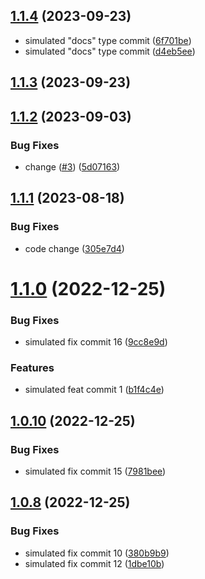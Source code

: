 ## [1.1.4](https://github.com/shtaif/my-general-test-ground-project/compare/v1.1.3...v1.1.4) (2023-09-23)


* simulated "docs" type commit ([6f701be](https://github.com/shtaif/my-general-test-ground-project/commit/6f701be593f19c1fdcd44a6a24a6236c11320a71))
* simulated "docs" type commit ([d4eb5ee](https://github.com/shtaif/my-general-test-ground-project/commit/d4eb5eeed1c43f9d25f42a02087ae1108237abfd))

## [1.1.3](https://github.com/shtaif/my-general-test-ground-project/compare/v1.1.2...v1.1.3) (2023-09-23)

## [1.1.2](https://github.com/shtaif/my-general-test-ground-project/compare/v1.1.1...v1.1.2) (2023-09-03)


### Bug Fixes

* change ([#3](https://github.com/shtaif/my-general-test-ground-project/issues/3)) ([5d07163](https://github.com/shtaif/my-general-test-ground-project/commit/5d07163cbf3f3d219849edc29bb6bc6710074a3b))

## [1.1.1](https://github.com/shtaif/my-general-test-ground-project/compare/v1.1.0...v1.1.1) (2023-08-18)


### Bug Fixes

* code change ([305e7d4](https://github.com/shtaif/my-general-test-ground-project/commit/305e7d47d7c374a8826d8abe3442bea097662e23))

# [1.1.0](https://github.com/shtaif/my-general-test-ground-project/compare/v1.0.10...v1.1.0) (2022-12-25)


### Bug Fixes

* simulated fix commit 16 ([9cc8e9d](https://github.com/shtaif/my-general-test-ground-project/commit/9cc8e9df2fcf31a0ea188727293564367bd3b105))


### Features

* simulated feat commit 1 ([b1f4c4e](https://github.com/shtaif/my-general-test-ground-project/commit/b1f4c4e04ccd4256fba8897ec1874e19aeb9ef25))

## [1.0.10](https://github.com/shtaif/my-general-test-ground-project/compare/v1.0.9...v1.0.10) (2022-12-25)


### Bug Fixes

* simulated fix commit 15 ([7981bee](https://github.com/shtaif/my-general-test-ground-project/commit/7981beeb18b6baf34e0c4a2e5d298bb88564de83))

## [1.0.8](https://github.com/shtaif/my-general-test-ground-project/compare/v1.0.7...v1.0.8) (2022-12-25)


### Bug Fixes

* simulated fix commit 10 ([380b9b9](https://github.com/shtaif/my-general-test-ground-project/commit/380b9b998bb0a11c0ef49fc695a203a550d3d5ec))
* simulated fix commit 12 ([1dbe10b](https://github.com/shtaif/my-general-test-ground-project/commit/1dbe10bbbdc58d4372218ce4d2b4adb011fa9782))
